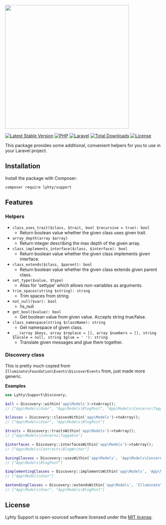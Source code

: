 <p>
  <img src="https://matti.suoraniemi.com/storage/lyhty-support.png" width="400">
</p>

[![Latest Stable Version](https://img.shields.io/packagist/v/lyhty/support?style=flat-square)](https://packagist.org/packages/lyhty/support)
[![PHP](https://img.shields.io/packagist/php-v/lyhty/macronite?style=flat-square&label=&logo=php&logoColor=white)](https://packagist.org/packages/lyhty/macronite)
[![Laravel](https://img.shields.io/static/v1?label=&message=^8.0%20|%20^9.0&color=red&style=flat-square&logo=laravel&logoColor=white)](https://packagist.org/packages/lyhty/macronite)
[![Total Downloads](https://img.shields.io/packagist/dt/lyhty/support?style=flat-square)](https://packagist.org/packages/lyhty/support)
[![License](https://img.shields.io/packagist/l/lyhty/support?style=flat-square)](https://packagist.org/packages/lyhty/support)

<!-- CUTOFF -->

This package provides some additional, convenient helpers for you to use in your Laravel project.

## Installation

Install the package with Composer:

    composer require lyhty/support

## Features

### Helpers

- `class_uses_trait($class, $trait, bool $recursive = true): bool`
  - Return boolean value whether the given class uses given trait.
- `array_depth(array $array)`
  - Return integer describing the max depth of the given array.
- `class_implements_interface($class, $interface): bool`
  - Return boolean value whether the given class implements given interface.
- `class_extends($class, $parent): bool`
  - Return boolean value whether the given class extends given parent class.
- `set_type($value, $type)`
  - Alias for 'settype' which allows non-variables as arguments.
- `trim_spaces(string $string): string`
  - Trim spaces from string.
- `not_null($var): bool`
  - !is_null
- `get_bool($value): bool`
  - Get boolean value from given value. Accepts string true/false.
- `class_namespace(string $className): string`
  - Get namespace of given class.
- `___(array $keys, array $replace = [], array $numbers = [], string $locale = null, string $glue = ' '): string`
  - Translate given messages and glue them together.

### Discovery class

This is pretty much copied from `Illuminate\Foundation\Events\DiscoverEvents` from, just made more
generic.

**Examples**

```php
use Lyhty\Support\Discovery;

$all = Discovery::within('app\Models')->toArray();
// ["App\Models\User", "App\Models\BlogPost", "App\Models\Concerns\Taggable", "App\Models\Contracts\BlogWriter"]

$classes = Discovery::classesWithin('app\Models')->toArray();
// ["App\Models\User", "App\Models\BlogPost"]

$traits = Discovery::traitsWithin('app\Models')->toArray();
// ["App\Models\Concerns\Taggable"]

$interfaces = Discovery::interfacesWithin('app\Models')->toArray();
// ["App\Models\Contracts\BlogWriter"]

$usingClasses = Discovery::usesWithin('app\Models', 'App\Models\Concerns\Taggable')->toArray();
// ["App\Models\BlogPost"]

$implementingClasses = Discovery::implementsWithin('app\Models', 'App\Models\Contracts\BlogWriter')->toArray();
// ["App\Models\User"]

$extendingClasses = Discovery::extendsWithin('app\Models', 'Illuminate\Database\Eloquent\Model')->toArray();
// ["App\Models\User", "App\Models\BlogPost"]
```

## License

Lyhty Support is open-sourced software licensed under the [MIT license](LICENSE.md).
